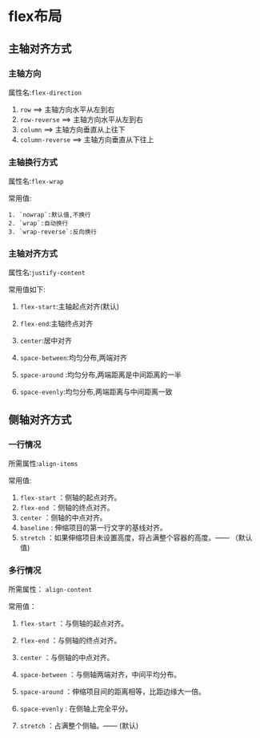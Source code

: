# flex布局

## 主轴对齐方式

### 主轴方向

属性名:`flex-direction`

1. `row` ==> 主轴方向水平从左到右
2. `row-reverse` ==> 主轴方向水平从左到右
3. `column` ==> 主轴方向垂直从上往下
4. `column-reverse` ==> 主轴方向垂直从下往上

### 主轴换行方式

属性名:`flex-wrap`

常用值:

 	1. `nowrap`:默认值,不换行
 	2. `wrap`:自动换行
 	3. `wrap-reverse`:反向换行

### 主轴对齐方式

属性名:`justify-content`

常用值如下:

1. `flex-start`:主轴起点对齐(默认)

2. `flex-end`:主轴终点对齐

3. `center`:居中对齐

4. `space-between`:均匀分布,两端对齐

5. `space-around` :均匀分布,两端距离是中间距离的一半

6. `space-evenly`:均匀分布,两端距离与中间距离一致

## 侧轴对齐方式

### 一行情况

所需属性:`align-items`

常用值:

1. `flex-start` ：侧轴的起点对齐。 
2. `flex-end` ：侧轴的终点对齐。 
3. `center` ：侧轴的中点对齐。 
4. `baseline` : 伸缩项目的第一行文字的基线对齐。
5. `stretch` ：如果伸缩项目未设置高度，将占满整个容器的高度。—— （默认值)

### 多行情况

所需属性： `align-content` 

常用值： 

1. `flex-start` ：与侧轴的起点对齐。 

2. `flex-end` ：与侧轴的终点对齐。

3. `center` ：与侧轴的中点对齐。 

4. `space-between` ：与侧轴两端对齐，中间平均分布。

5. `space-around` ：伸缩项目间的距离相等，比距边缘大一倍。

6. `space-evenly` : 在侧轴上完全平分。

7. `stretch` ：占满整个侧轴。—— (默认)